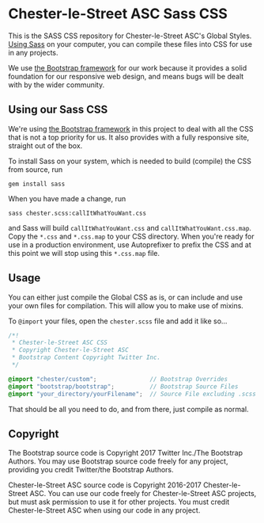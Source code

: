 # Chester-le-Street ASC Sass CSS
This is the SASS CSS repository for Chester-le-Street ASC's Global Styles. [Using Sass](http://sass-lang.com/ "Sass Homepage") on your computer, you can compile these files into CSS for use in any projects.

We use [the Bootstrap framework](http://getbootstrap.com/) for our work because it provides a solid foundation for our responsive web design, and means bugs will be dealt with by the wider community.

## Using our Sass CSS
We're using [the Bootstrap framework](https://www.getbootstrap.com) in this project to deal with all the CSS that is not a top priority for us. It also provides with a fully responsive site, straight out of the box.

To install Sass on your system, which is needed to build (compile) the CSS from source, run
```
gem install sass
```

When you have made a change, run
```
sass chester.scss:callItWhatYouWant.css
```
and Sass will build `callItWhatYouWant.css` and `callItWhatYouWant.css.map`. Copy the `*.css` and `*.css.map` to your CSS directory. When you're ready for use in a production environment, use Autoprefixer to prefix the CSS and at this point we will stop using this `*.css.map` file.

## Usage
You can either just compile the Global CSS as is, or can include and use your own files for compilation. This will allow you to make use of mixins.

To `@import` your files, open the `chester.scss` file and add it like so...

````scss
/*!
 * Chester-le-Street ASC CSS
 * Copyright Chester-le-Street ASC
 * Bootstrap Content Copyright Twitter Inc.
 */

@import "chester/custom";               // Bootstrap Overrides
@import "bootstrap/bootstrap";          // Bootstrap Source Files
@import "your_directory/yourFilename";  // Source File excluding .scss from filename
````

That should be all you need to do, and from there, just compile as normal.

## Copyright
The Bootstrap source code is Copyright 2017 Twitter Inc./The Bootstrap Authors. You may use Bootstrap source code freely for any project, providing you credit Twitter/the Bootstrap Authors.

Chester-le-Street ASC source code is Copyright 2016-2017 Chester-le-Street ASC. You can use our code freely for Chester-le-Street ASC projects, but must ask permission to use it for other projects. You must credit Chester-le-Street ASC when using our code in any project.
